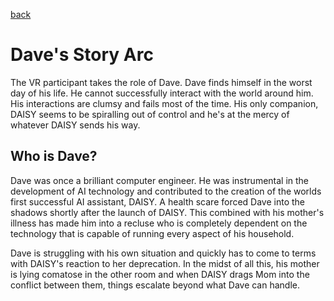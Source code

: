 [back](./)

# Dave's Story Arc
The VR participant takes the role of Dave. Dave finds himself in the worst day of his life. He cannot successfully interact with the world around him. His interactions are clumsy and fails most of the time. His only companion, DAISY seems to be spiralling out of control and he's at the mercy of whatever DAISY sends his way.

## Who is Dave?
Dave was once a brilliant computer engineer. He was instrumental in the development of AI technology and contributed to the creation of the worlds first successful AI assistant, DAISY. A health scare forced Dave into the shadows shortly after the launch of DAISY. This combined with his mother's illness has made him into a recluse who is completely dependent on the technology that is capable of running every aspect of his household.

Dave is struggling with his own situation and quickly has to come to terms with DAISY's reaction to her deprecation. In the midst of all this, his mother is lying comatose in the other room and when DAISY drags Mom into the conflict between them, things escalate beyond what Dave can handle.
